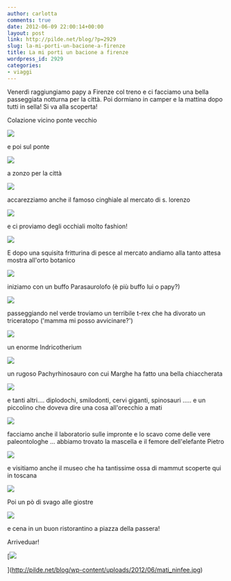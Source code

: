 ```yaml
---
author: carlotta
comments: true
date: 2012-06-09 22:00:14+00:00
layout: post
link: http://pilde.net/blog/?p=2929
slug: la-mi-porti-un-bacione-a-firenze
title: La mi porti un bacione a firenze
wordpress_id: 2929
categories:
- viaggi
---
```


Venerdì raggiungiamo papy a Firenze col treno e ci facciamo una bella passeggiata notturna per la città. Poi dormiano in camper e la mattina dopo tutti in sella! Si va alla scoperta!

Colazione vicino ponte vecchio

![](http://pilde.net/blog/wp-content/uploads/2012/06/ponte_vecchio_tutti.jpg)




e poi sul ponte

![](http://pilde.net/blog/wp-content/uploads/2012/06/su_ponte_vecchio.jpg)




a zonzo per la città

![](http://pilde.net/blog/wp-content/uploads/2012/06/firenze_bici.jpg)




accarezziamo anche il famoso cinghiale al mercato di s. lorenzo

![](http://pilde.net/blog/wp-content/uploads/2012/06/cinghiale.jpg)




e ci proviamo degli occhiali molto fashion!

![](http://pilde.net/blog/wp-content/uploads/2012/06/fashion.jpg)




E dopo una squisita fritturina di pesce al mercato andiamo alla tanto attesa mostra all'orto botanico

![](http://pilde.net/blog/wp-content/uploads/2012/06/dinosauri-in-carne-e-ossa.png)




iniziamo con un buffo Parasaurolofo (è più buffo lui o papy?)




![](http://pilde.net/blog/wp-content/uploads/2012/06/papy_parasaurolofo.jpg)




passeggiando nel verde troviamo un terribile t-rex che ha divorato un triceratopo ('mamma mi posso avvicinare?')




![](http://pilde.net/blog/wp-content/uploads/2012/06/t-rex.jpg)




un enorme Indricotherium

![](http://pilde.net/blog/wp-content/uploads/2012/06/gigante.jpg)




un rugoso Pachyrhinosauro con cui Marghe ha fatto una bella chiaccherata

![](http://pilde.net/blog/wp-content/uploads/2012/06/marghe_trice1.jpg)




e tanti altri.... diplodochi, smilodonti, cervi giganti, spinosauri ..... e un piccolino che doveva dire una cosa all'orecchio a mati

![](http://pilde.net/blog/wp-content/uploads/2012/06/dino_orecchio.jpg)




facciamo anche il laboratorio sulle impronte e lo scavo come delle vere paleontologhe ... abbiamo trovato la mascella e il femore dell'elefante Pietro

![](http://pilde.net/blog/wp-content/uploads/2012/06/scavo.jpg)




e visitiamo anche il museo che ha tantissime ossa di mammut scoperte qui in toscana

![](http://pilde.net/blog/wp-content/uploads/2012/06/mammuth.jpg)




Poi un pò di svago alle giostre

![](http://pilde.net/blog/wp-content/uploads/2012/06/giostra.jpg)




e cena in un buon ristorantino a piazza della passera!

Arriveduar!

[![](http://pilde.net/blog/wp-content/uploads/2012/06/mati_ninfee.jpg)


](http://pilde.net/blog/wp-content/uploads/2012/06/mati_ninfee.jpg)



